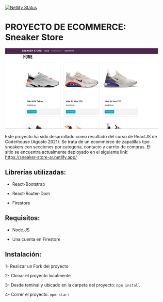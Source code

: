 [![Netlify Status](https://api.netlify.com/api/v1/badges/8a14d308-8b41-4fda-929c-1c5c90671459/deploy-status)](https://app.netlify.com/sites/sneaker-store-ar/deploys)

# PROYECTO DE ECOMMERCE: Sneaker Store


![image](./Sneaker.gif)

Este proyecto ha sido desarrollado como resultado del curso de ReactJS de Coderhouse (Agosto 2021).
Se trata de un ecommerce de zapatillas tipo sneakers con secciones por categoria, contacto y carrito de compras.
El sitio se encuentra actualmente deployado en el siguiente link: 
https://sneaker-store-ar.netlify.app/


## Librerías utilizadas:

- React-Bootstrap

- React-Router-Dom

- Firestore

## Requisitos:

- Node.JS

- Una cuenta en Firestore

## Instalación:

1- Realizar un Fork del proyecto

2- Clonar el proyecto localmente

3- Desde teminal y ubicado en la carpeta del proyecto: `npm install`

4- Correr el proyecto: `npm start`

